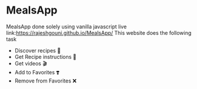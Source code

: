 # MealsApp
MealsApp done solely using vanilla javascript
live link:https://rajeshgouni.github.io/MealsApp/
This website does the following task
* Discover recipes 🍙
* Get Recipe instructions 🥧
* Get videos 🎬
* Add to Favorites ❣️
* Remove from Favorites ❌
